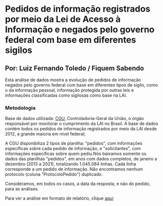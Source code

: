 # Pedidos de informação registrados por meio da Lei de Acesso à Informação e negados pelo governo federal com base em diferentes sigilos

## Por: Luiz Fernando Toledo / Fiquem Sabendo

Esta análise de dados mostra a evolução de pedidos de informação negados pelo governo federal com base em diferentes tipos de sigilo, como o da informação pessoal, informação protegida por outras leis e informações classificadas como sigilosas como base na LAI.

### Metodologia

Base de dados utilizada: [CGU](https://falabr.cgu.gov.br/publico/DownloadDados/DownloadDadosLai.aspx), Controladoria-Geral da União, o órgão responsável por monitorar o cumprimento da LAI no Brasil. A base de dados contém todos os pedidos de informação registrados por meio da LAI desde 2012, a grande maioria em nível federal;

A CGU disponibiliza 2 tipos de planilha: "pedidos", com informações específicas sobre cada pedido de informação, e "solicitantes", com informações específicas sobre quem pediu.Nós baixamos somente os dados das planilhas "pedidos", em anos com dados completos, de janeiro a dezembro (2013 a 2021), totalizando 1.045.084 linhas. Cada linha corresponde a um pedido de informação. Não encontramos nenhum protocolo (coluna "ProtocoloPedido") duplicado. 

Consideramos, em todos os casos, a data da resposta, e não do pedido, para as análises.


Para ver a análise em formato de relatório, clique [aqui](https://docs.google.com/document/d/1QcqkjLNpWO_L0uJj9sBhbKaoaLpWyWkwRFa9-dKU0Tc/edit)
